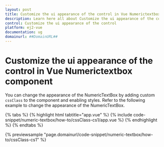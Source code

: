```yaml
---
layout: post
title: Customize the ui appearance of the control in Vue Numerictextbox component | Syncfusion
description: Learn here all about Customize the ui appearance of the control in Syncfusion Vue Numerictextbox component of Syncfusion Essential JS 2 and more.
control: Customize the ui appearance of the control 
platform: ej2-vue
documentation: ug
domainurl: ##DomainURL##
---
```


# Customize the ui appearance of the control in Vue Numerictextbox component

You can change the appearance of the NumericTextBox by adding custom `cssClass` to the component and enabling styles. Refer to the following example to change the appearance of the NumericTextBox.

{% tabs %}
{% highlight html tabtitle="app.vue" %}
{% include code-snippet/numeric-textbox/how-to/cssClass-cs1/app.vue %}
{% endhighlight %}
{% endtabs %}
        
{% previewsample "page.domainurl/code-snippet/numeric-textbox/how-to/cssClass-cs1" %}